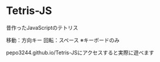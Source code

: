 # Tetris-JS

昔作ったJavaScriptのテトリス

移動：方向キー
回転：スペース
※キーボードのみ

pepo3244.github.io/Tetris-JSにアクセスすると実際に遊べます
